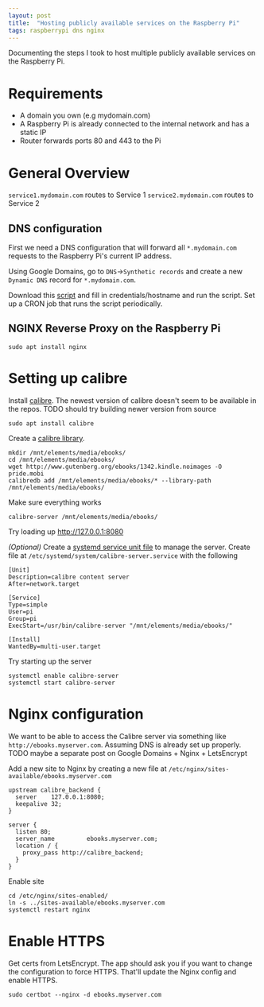 ```yaml
---
layout: post 
title:  "Hosting publicly available services on the Raspberry Pi"
tags: raspberrypi dns nginx 
---
```


Documenting the steps I took to host multiple publicly available services on the Raspberry Pi.

# Requirements
* A domain you own (e.g mydomain.com)
* A Raspberry Pi is already connected to the internal network and has a static IP
* Router forwards ports 80 and 443 to the Pi

# General Overview
`service1.mydomain.com` routes to Service 1
`service2.mydomain.com` routes to Service 2

## DNS configuration

First we need a DNS configuration that will forward all `*.mydomain.com` requests to the Raspberry Pi's current IP address.

Using Google Domains, go to `DNS`->`Synthetic records` and create a new `Dynamic DNS` record for `*.mydomain.com`.

Download this [script](https://gist.github.com/cyrusboadway/5a7b715665f33c237996) and fill in credentials/hostname and run the script. Set up a CRON job that runs the script periodically.

## NGINX Reverse Proxy on the Raspberry Pi

```
sudo apt install nginx
```

# Setting up calibre

Install [calibre]. The newest version of calibre doesn't seem to be available in the repos. TODO should try building newer version from source

```
sudo apt install calibre
```

Create a [calibre library].
```
mkdir /mnt/elements/media/ebooks/
cd /mnt/elements/media/ebooks/
wget http://www.gutenberg.org/ebooks/1342.kindle.noimages -O pride.mobi
calibredb add /mnt/elements/media/ebooks/* --library-path /mnt/elements/media/ebooks/
```
Make sure everything works
```
calibre-server /mnt/elements/media/ebooks/
```
Try loading up <http://127.0.0.1:8080>

*(Optional)* Create a [systemd service unit file] to manage the server. Create file at `/etc/systemd/system/calibre-server.service` with the following
```
[Unit]
Description=calibre content server
After=network.target

[Service]
Type=simple
User=pi
Group=pi
ExecStart=/usr/bin/calibre-server "/mnt/elements/media/ebooks/"

[Install]
WantedBy=multi-user.target
```
Try starting up the server
```
systemctl enable calibre-server
systemctl start calibre-server
```

# Nginx configuration
We want to be able to access the Calibre server via something like `http://ebooks.myserver.com`. Assuming DNS is already set up properly. TODO maybe a separate post on Google Domains + Nginx + LetsEncrypt

Add a new site to Nginx by creating a new file at `/etc/nginx/sites-available/ebooks.myserver.com`
```
upstream calibre_backend {
  server    127.0.0.1:8080;
  keepalive 32;
}

server {
  listen 80;
  server_name         ebooks.myserver.com;
  location / {
    proxy_pass http://calibre_backend;
  }
}
```
Enable site
```
cd /etc/nginx/sites-enabled/
ln -s ../sites-available/ebooks.myserver.com
systemctl restart nginx
```

# Enable HTTPS
Get certs from LetsEncrypt. The app should ask you if you want to change the configuration to force HTTPS. That'll update the Nginx config and enable HTTPS.
```
sudo certbot --nginx -d ebooks.myserver.com
```

[calibre]: https://calibre-ebook.com/
[calibre library]: https://www.digitalocean.com/community/tutorials/how-to-create-a-calibre-ebook-server-on-ubuntu-14-04
[systemd service unit file]: https://manual.calibre-ebook.com/server.html#id13

